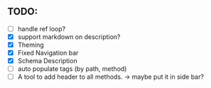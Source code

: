 ## TODO:
- [ ] handle ref loop?
- [X] support markdown on description?
- [X] Theming
- [X] Fixed Navigation bar
- [X] Schema Description
- [ ] auto populate tags (by path, method)
- [ ] A tool to add header to all methods. -> maybe put it in side bar?
